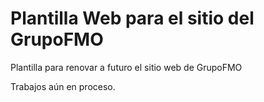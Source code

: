 # Plantilla Web para el sitio del GrupoFMO
Plantilla para renovar a futuro el sitio web de GrupoFMO

Trabajos aún en proceso.
